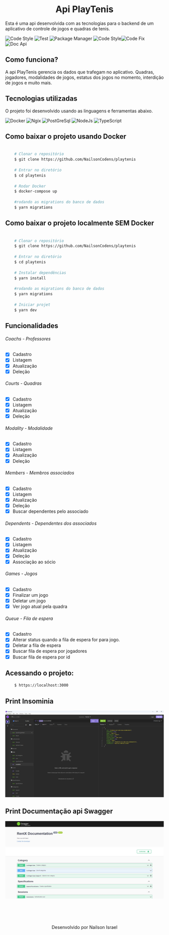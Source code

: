 

<h1 align="center">
   Api PlayTenis
</h1>

Esta é uma api desenvolvida com as tecnologias para o backend de um aplicativo de controle de jogos e quadras de tenis.

![Code Style](https://img.shields.io/static/v1?style=flat-square&logo=codecov&logoColor=&label=Codecov&message=65%&color=d3d62a) ![Test](https://img.shields.io/static/v1?style=flat-square&logo=vitest&logoColor=white&label=Tested%20Vitest&message=29.4.1&color=6E9610) ![Package Manager](https://img.shields.io/static/v1?style=flat-square&logo=yarn&logoColor=white&label=Yarn&message=1.22.19&color=2A87B1) ![Code Style](https://img.shields.io/static/v1?style=flat-square&logo=prettier&logoColor=white&label=Code%20Style%20Prettier&message=2.7.1&color=EAB13B)![Code Fix](https://img.shields.io/static/v1?style=flat-square&logo=eslint&logoColor=white&label=Code%20Style%20Prettier&message=8.0.1&color=472FB9) ![Doc Api](https://img.shields.io/static/v1?style=flat-square&logo=swagger&logoColor=white&label=Documentaçao%20Api&message=Swagger&color=85EA2D)

## Como funciona?
A api PlayTenis gerencia os dados que trafegam no aplicativo. Quadras, jogadores, modalidades de jogos, estatus dos jogos no momento, interdição de jogos e muito mais.

## Tecnologias utilizadas
O projeto foi desenvolvido usando as linguagens e ferramentas abaixo.

![Docker](https://img.shields.io/badge/Docker-2496ED?style=for-the-badge&logo=docker&logoColor=white) ![Ngix](https://img.shields.io/badge/Nginx-009639?style=for-the-badge&logo=nginx&logoColor=white) ![PostGreSql](https://img.shields.io/badge/PostgreSQL-316192?style=for-the-badge&logo=postgresql&logoColor=white) ![NodeJs](https://img.shields.io/badge/Node.js-43853D?style=for-the-badge&logo=node.js&logoColor=white) ![TypeScript](https://img.shields.io/badge/TypeScript-007ACC?style=for-the-badge&logo=typescript&logoColor=white)

## Como baixar o projeto usando Docker

```bash

    # Clonar o repositório
    $ git clone https://github.com/NailsonCodens/playtenis

    # Entrar no diretório
    $ cd playtenis

    # Rodar Docker
    $ docker-compose up 

    #rodando as migrations do banco de dados
    $ yarn migrations
```

## Como baixar o projeto localmente SEM Docker

```bash

    # Clonar o repositório
    $ git clone https://github.com/NailsonCodens/playtenis

    # Entrar no diretório
    $ cd playtenis

    # Instalar dependências
    $ yarn install

    #rodando as migrations do banco de dados
    $ yarn migrations

    # Iniciar projet
    $ yarn dev
```

## Funcionalidades
###### Coachs - Professores
- [x] Cadastro
- [x] Listagem
- [x] Atualização
- [x] Deleção
###### Courts - Quadras
- [x] Cadastro
- [x] Listagem
- [x] Atualização
- [x] Deleção
###### Modality - Modalidade
- [x] Cadastro
- [x] Listagem
- [x] Atualização
- [x] Deleção
###### Members - Membros associados
- [x] Cadastro
- [x] Listagem
- [x] Atualização
- [x] Deleção
- [x] Buscar dependentes pelo associado
###### Dependents - Dependentes dos associados
- [x] Cadastro
- [x] Listagem
- [x] Atualização
- [x] Deleção
- [x] Associação ao sócio  
###### Games - Jogos
- [x] Cadastro
- [x] Finalizar um jogo
- [x] Deletar um jogo
- [x] Ver jogo atual pela quadra
###### Queue - Fila de espera
- [x] Cadastro
- [x] Alterar status quando a fila de espera for para jogo.
- [x] Deletar a fila de espera
- [x] Buscar fila de espera por jogadores
- [x] Buscar fila de espera por id

## Acessando o projeto:
```bash
    $ https://localhost:3000
```

## Print Insominia
<img title="a title" alt="Alt text" src="https://github.com/NailsonCodens/rentx_final/blob/main/prints/ba686f34-348e-412e-b4c6-0165a794fbad.png?raw=true">


## Print Documentação api Swagger
<img title="a title" alt="Alt text" src="https://github.com/NailsonCodens/rentx_final/blob/main/prints/2c6810c8-1de9-4134-ad12-63c12be67d42.png?raw=true
">

</br></br></br>
<p align="center">
  Desenvolvido por Nailson Israel
</p>
